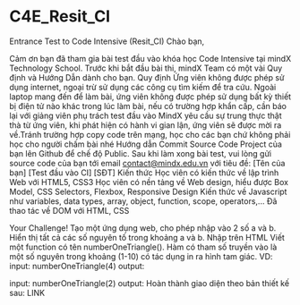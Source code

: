 # C4E_Resit_CI
Entrance Test to Code Intensive (Resit_CI)
Chào bạn,

Cảm ơn bạn đã tham gia bài test đầu vào khóa học Code Intensive tại mindX Technology School.
Trước khi bắt đầu bài thi, mindX Team có một vài Quy định và Hướng Dẫn dành cho bạn.
Quy định
Ứng viên không được phép sử dụng internet, ngoại trừ sử dụng các công cụ tìm kiếm để tra cứu.
Ngoài laptop mang đến để làm bài, ứng viên không được phép sử dụng bất kỳ thiết bị điện tử nào khác trong lúc làm bài, nếu có trường hợp khẩn cấp, cần báo lại với giảng viên phụ trách test đầu vào
MindX yêu cầu sự trung thực thật thà từ ứng viên, khi phát hiện có hành vi gian lận, ứng viên sẽ được mời ra về.Tránh trường hợp copy code trên mạng, học cho các bạn chứ không phải học cho người chấm bài nhé
Hướng dẫn
Commit Source Code Project của bạn lên Github để chế độ Public.
Sau khi làm xong bài test, vui lòng gửi source code của bạn tới email contact@mindx.edu.vn với tiêu đề: [Tên của bạn] [Test đầu vào CI] [SĐT]
Kiến thức
Học viên có kiến thức về lập trình Web với HTML5, CSS3
Học viên có nền tảng về Web design, hiểu được Box Model, CSS Selectors, Flexbox, Responsive Design
Kiến thức về Javascript như variables, data types, array, object, function, scope, operators,...
Đã thao tác về DOM với HTML, CSS

Your Challenge!
Tạo một ứng dụng web, cho phép nhập vào 2 số a và b. Hiển thị tất cả các số nguyên tố trong khoảng a và b.  Nhập trên HTML
Viết một function có tên numberOneTriangle(). Hàm có tham số truyền vào là một số nguyên trong khoảng (1-10) có tác dụng in ra hình tam giác. VD:
input: numberOneTriangle(4)
output: 

input: numberOneTriangle(2)
output: 
Hoàn thành giao diện theo bản thiết kế sau: LINK
